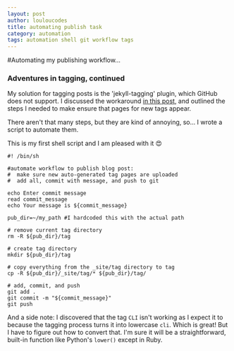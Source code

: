```yaml
---
layout: post
author: louloucodes
title: automating publish task
category: automation
tags: automation shell git workflow tags
---
```

#Automating my publishing workflow...

### Adventures in tagging, continued

My solution for tagging posts is the 'jekyll-tagging' plugin, which GitHub does not support. I discussed the workaround [in this post](https://louloucodes.github.io/2020/09/10/Adventures-in-Tagging-Part-2.html), and outlined the steps I needed to make ensure that pages for new tags appear.

There aren't that many steps, but they are kind of annoying, so... I wrote a script to automate them. 

This is my first shell script and I am pleased with it :heart_eyes:

```
#! /bin/sh

#automate workflow to publish blog post:
#  make sure new auto-generated tag pages are uploaded
#  add all, commit with message, and push to git

echo Enter commit message
read commit_message
echo Your message is ${commit_message}

pub_dir=~/my_path #I hardcoded this with the actual path

# remove current tag directory
rm -R ${pub_dir}/tag

# create tag directory
mkdir ${pub_dir}/tag

# copy everything from the _site/tag directory to tag
cp -R ${pub_dir}/_site/tag/* ${pub_dir}/tag/

# add, commit, and push
git add .
git commit -m "${commit_message}"
git push

```
And a side note: I discovered that the tag `CLI` isn't working as I expect it to because the tagging process turns it into lowercase `cli`. Which is great! But I have to figure out how to convert that. I'm sure it will be a straightforward, built-in function like Python's `lower()` except in Ruby.
